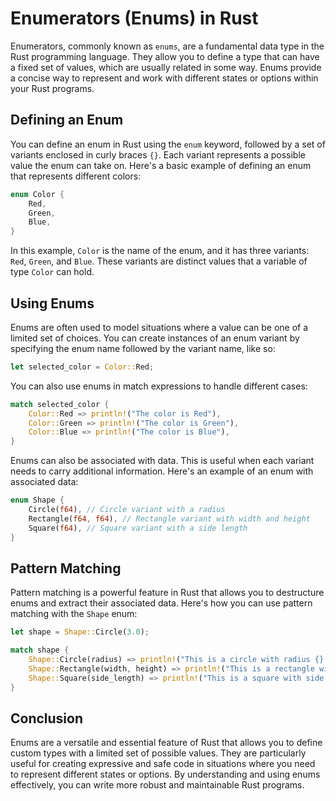 

# Enumerators (Enums) in Rust

Enumerators, commonly known as `enums`, are a fundamental data type in the Rust programming language. They allow you to define a type that can have a fixed set of values, which are usually related in some way. Enums provide a concise way to represent and work with different states or options within your Rust programs.

## Defining an Enum

You can define an enum in Rust using the `enum` keyword, followed by a set of variants enclosed in curly braces `{}`. Each variant represents a possible value the enum can take on. Here's a basic example of defining an enum that represents different colors:

```rust
enum Color {
    Red,
    Green,
    Blue,
}
```

In this example, `Color` is the name of the enum, and it has three variants: `Red`, `Green`, and `Blue`. These variants are distinct values that a variable of type `Color` can hold.

## Using Enums

Enums are often used to model situations where a value can be one of a limited set of choices. You can create instances of an enum variant by specifying the enum name followed by the variant name, like so:

```rust
let selected_color = Color::Red;
```

You can also use enums in match expressions to handle different cases:

```rust
match selected_color {
    Color::Red => println!("The color is Red"),
    Color::Green => println!("The color is Green"),
    Color::Blue => println!("The color is Blue"),
}
```

Enums can also be associated with data. This is useful when each variant needs to carry additional information. Here's an example of an enum with associated data:

```rust
enum Shape {
    Circle(f64), // Circle variant with a radius
    Rectangle(f64, f64), // Rectangle variant with width and height
    Square(f64), // Square variant with a side length
}
```

## Pattern Matching

Pattern matching is a powerful feature in Rust that allows you to destructure enums and extract their associated data. Here's how you can use pattern matching with the `Shape` enum:

```rust
let shape = Shape::Circle(3.0);

match shape {
    Shape::Circle(radius) => println!("This is a circle with radius {}.", radius),
    Shape::Rectangle(width, height) => println!("This is a rectangle with dimensions {}x{}.", width, height),
    Shape::Square(side_length) => println!("This is a square with side length {}.", side_length),
}
```

## Conclusion

Enums are a versatile and essential feature of Rust that allows you to define custom types with a limited set of possible values. They are particularly useful for creating expressive and safe code in situations where you need to represent different states or options. By understanding and using enums effectively, you can write more robust and maintainable Rust programs.

